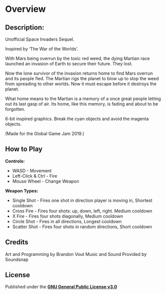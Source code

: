 # Overview
## Description:
Unofficial Space Invaders Sequel.

Inspired by ‘The War of the Worlds’.

With Mars being overrun by the toxic red weed, the dying Martian race launched an invasion of Earth to secure their future. They lost.

Now the lone survivor of the invasion returns home to find Mars overrun and its people fled. The Martian rigs the planet to blow up to stop the weed from spreading to other worlds. Now it must escape before it destroys the planet.

What home means to the Martian is a memory of a once great people letting out its last gasp of air. Its home, like this memory, is fading and about to be forgotten.

6-bit inspired graphics. Break the cyan objects and avoid the magenta objects.

(Made for the Global Game Jam 2019.)

## How to Play
**Controls:**
- WASD - Movement
- Left-Click & Ctrl - Fire
- Mouse Wheel - Change Weapon

**Weapon Types:**
- Single Shot - Fires one shot in direction player is moving in, Shortest cooldown
- Cross Fire - Fires four shots: up, down, left, right. Medium cooldown
- X Fire - Fires four shots diagonally, Medium cooldown
- Circle Shot - Fires in all directions, Longest cooldown
- Scatter Shot - Fires four shots in random directions, Short cooldown

## Credits
Art and Programming by Brandon Vout
Music and Sound Provided by Soundsnap

## License
Published under the **[GNU General Public License v3.0](./LICENSE)**
